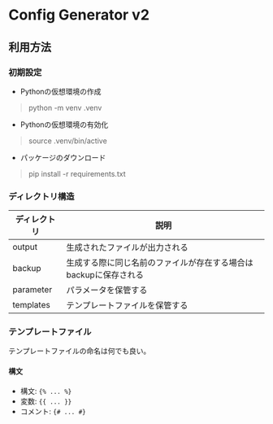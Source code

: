 # Config Generator v2
## 利用方法
### 初期設定
- Pythonの仮想環境の作成
> python -m venv .venv

- Pythonの仮想環境の有効化
> source .venv/bin/active

- パッケージのダウンロード
> pip install -r requirements.txt


### ディレクトリ構造
| ディレクトリ | 説明 |
|-------------|------|
| output | 生成されたファイルが出力される |
| backup | 生成する際に同じ名前のファイルが存在する場合はbackupに保存される |
| parameter | パラメータを保管する |
| templates | テンプレートファイルを保管する |

### テンプレートファイル ###
テンプレートファイルの命名は何でも良い。

#### 構文
- 構文: `{% ... %}`  
- 変数: `{{ ... }}`
- コメント: `{# ... #}`
